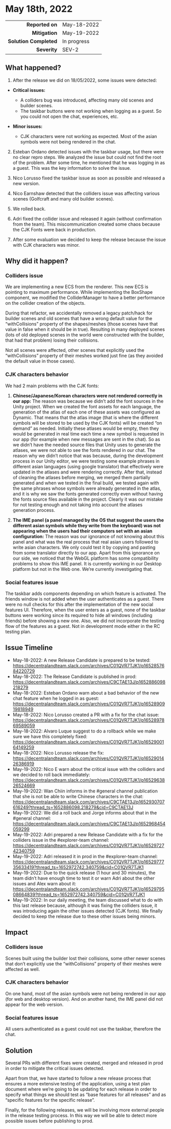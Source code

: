 # May 18th, 2022

|                            |             |
| -------------------------: | :---------- |
| **Reported on**            | May-18-2022 |
| **Mitigation**             | May-19-2022 |
| **Solution Completed**     | In progress |
| **Severity**               | SEV-2       |


## What happened?

1. After the release we did on 18/05/2022, some issues were detected:
- **Critical issues:**
  - A colliders bug was introduced, affecting many old scenes and builder scenes.
  - The taskbar buttons were not working when logging as a guest. So you could not open the chat, experiences, etc.

- **Minor issues:**
  - CJK characters were not working as expected. Most of the asian symbols were not being rendered in the chat.

2. Esteban Ordano detected issues with the taskbar usage, but there were no clear repro steps. We analyzed the issue but could not find the root of the problem. After some time, he mentioned that he was logging in as a guest. This was the key information to solve the issue.

3. Nico Lorusso fixed the taskbar issue as soon as possible and released a new version.

4. Nico Earnshaw detected that the colliders issue was affecting various scenes (Golfcraft and many old builder scenes).

5. We rolled back.

6. Adri fixed the collider issue and released it again (without confirmation from the team). This miscommunication created some chaos because the CJK Fonts were back in production.

7. After some evaluation we decided to keep the release because the issue with CJK characters was minor.

## Why did it happen?

### Colliders issue
We are implementing a new ECS from the renderer. This new ECS is pointing to maximum performance. While implementing the BoxShape component, we modified the ColliderManager to have a better performance on the collider creation of the objects.

During that refactor, we accidentally removed a legacy patch/hack for builder scenes and old scenes that have a wrong default value for the “withCollisions” property of the shapes/meshes (those scenes have that value in false when it should be in true). Resulting in many deployed scenes (lots of old deployed scenes in the world were constructed with the builder, that had that problem) losing their collisions.

Not all scenes were affected, other scenes that explicitly used the “withCollisions” property of their meshes worked just fine (as they avoided the default value in those cases).

### CJK characters behavior
We had 2 main problems with the CJK fonts:

1. **Chinese/Japanese/Korean characters were not rendered correctly in our app:** The reason was because we didn’t add the font sources in the Unity project. When we created the font assets for each language, the generation of the atlas of each one of these assets was configured as Dynamic. That means that the atlas image (that is where the different symbols will be stored to be used by the CJK fonts) will be created “on demand” as needed. Initially these atlases would be empty, then they would be generated in real time each time a new symbol is requested in our app (for example when new messages are sent in the chat). So as we didn’t have the needed source files that Unity uses to generate the atlases, we were not able to see the fonts rendered in our chat.
The reason why we didn’t notice that was because, during the development process in our Unity editor, we were testing some example phrases in different asian languages (using google translator) that effectively were updated in the atlases and were rendering correctly. After that, instead of cleaning the atlases before merging, we merged them partially generated and when we tested in the final build, we tested again with the same phrases whose symbols were already generated in the atlas, and it is why we saw the fonts generated correctly even without having the fonts source files available in the project.
Clearly it was our mistake for not testing enough and not taking into account the atlases generation process.

2. **The IME panel (a panel managed by the OS that suggest the users the different asian symbols while they write from the keyboard) was not appearing when the users had their computers set with an asian configuration:** The reason was our ignorance of not knowing about this panel and what was the real process that real asian users followed to write asian characters. We only could test it by copying and pasting from some translator directly to our app. Apart from this ignorance on our side, we noticed that the WebGL platform has some compatibility problems to show this IME panel. It is currently working in our Desktop platform but not in the Web one. We’re currently investigating that.

### Social features issue
The taskbar adds components depending on which feature is activated. The friends window is not added when the user authenticates as a guest. There were no null checks for this after the implementation of the new social features UI. Therefore, when the user enters as a guest, none of the taskbar buttons were working since its required to hide all windows (including friends) before showing a new one.
Also, we did not incorporate the testing flow of the features as a guest. Not in development mode either in the RC testing plan.

## Issue Timeline

- May-18-2022: A new Release Candidate is prepared to be tested: https://decentralandteam.slack.com/archives/C01QVR7TJK1/p1652857684220729 
- May-18-2022: The Release Candidate is published in prod: https://decentralandteam.slack.com/archives/C9CTAE13J/p1652886098218279 
- May-18-2022: Esteban Ordano warn about a bad behavior of the new chat feature when he logged in as guest: https://decentralandteam.slack.com/archives/C01QVR7TJK1/p1652890919818949 
- May-18-2022: Nico Lorusso created a PR with a fix for the chat issue: https://decentralandteam.slack.com/archives/C01QVR7TJK1/p1652897869589059 
- May-18-2022: Alvaro Luque suggest to do a rollback while we make sure we have this completely fixed: https://decentralandteam.slack.com/archives/C01QVR7TJK1/p1652900164149259 
- May-18-2022: Nico Lorusso release the fix: https://decentralandteam.slack.com/archives/C01QVR7TJK1/p1652901426386919 
- May-19-2022: Nico E warn about the critical issue with the colliders and we decided to roll back immediately: https://decentralandteam.slack.com/archives/C01QVR7TJK1/p1652963826524669 
- May-19-2022: Wan Chiin informs in the #general channel publication that she is not be able to write Chinese characters in the chat: https://decentralandteam.slack.com/archives/C9CTAE13J/p1652930707616249?thread_ts=1652886098.218279&cid=C9CTAE13J 
- May-19-2022: We did a roll back and Jorge informs about that in the #general channel: https://decentralandteam.slack.com/archives/C9CTAE13J/p1652968454059299 
- May-19-2022: Adri prepared a new Release Candidate with a fix for the colliders issue in the #explorer-team channel: https://decentralandteam.slack.com/archives/C01QVR7TJK1/p1652972742340759 
- May-19-2022: Adri released it in prod in the #explorer-team channel: https://decentralandteam.slack.com/archives/C01QVR7TJK1/p1652977735633419?thread_ts=1652972742.340759&cid=C01QVR7TJK1 
- May-19-2022: Due to the quick release (1 hour and 30 minutes), the team didn’t have enough time to test it or warn Adri about the other issues and Alex warn about it: https://decentralandteam.slack.com/archives/C01QVR7TJK1/p1652979508664839?thread_ts=1652972742.340759&cid=C01QVR7TJK1 
- May-19-2022: In our daily meeting, the team discussed what to do with this last release because, although it was fixing the colliders issue, it was introducing again the other issues detected (CJK fonts). We finally decided to keep the release due to these other issues being minors.

## Impact 

### Colliders issue
Scenes built using the builder lost their collisions, some other newer scenes that don’t explicitly use the “withCollisions” property of their meshes were affected as well.

### CJK characters behavior
On one hand, most of the asian symbols were not being rendered in our app (for web and desktop version). And on another hand, the IME panel did not appear for the web version.

### Social features issue
All users authenticated as a guest could not use the taskbar, therefore the chat.

## Solution 

Several PRs with different fixes were created, merged and released in prod in order to mitigate the critical issues detected.

Apart from that, we have started to follow a new release process that ensures a more extensive testing of the application, using a test plan document where we’re going to be updating for each release in order to specify what things we should test as “base features for all releases” and as “specific features for the specific release”.

Finally, for the following releases, we will be involving more external people in the release testing process. In this way we will be able to detect more possible issues before publishing to prod.